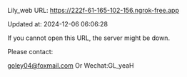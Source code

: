 Lily_web URL: https://222f-61-165-102-156.ngrok-free.app

Updated at: 2024-12-06 06:06:28

If you cannot open this URL, the server might be down.

Please contact: 

goley04@foxmail.com Or Wechat:GL_yeaH